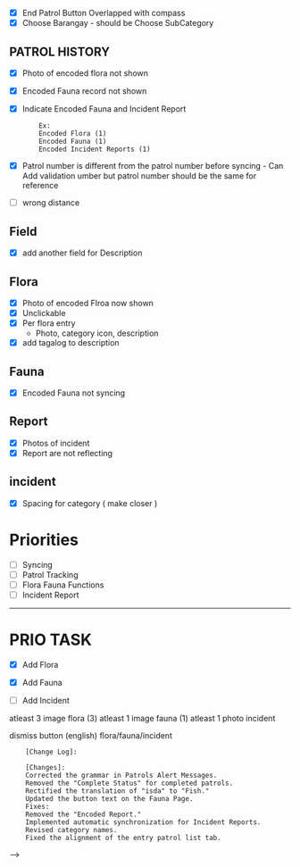 - [x] End Patrol Button Overlapped with compass
- [x] Choose Barangay - should be Choose SubCategory
## PATROL HISTORY
- [x] Photo of encoded flora not shown
- [x] Encoded Fauna record not shown
- [x] Indicate Encoded Fauna and Incident Report
    ```
        Ex:
        Encoded Flora (1)
        Encoded Fauna (1)
        Encoded Incident Reports (1)
    ```
    
- [x] Patrol number is different from the patrol number before syncing
        - Can Add validation umber but patrol number should be the same for reference
- [ ] wrong distance
## Field
- [x] add another field for Description
## Flora
- [x] Photo of encoded Flroa now shown
- [x] Unclickable
- [x] Per flora entry
    - Photo, category icon, description
- [x] add tagalog to description
## Fauna
- [x] Encoded Fauna not syncing
## Report
- [x] Photos of incident
- [x] Report are not reflecting
## incident
- [x] Spacing for category ( make closer )

# Priorities
- [ ] Syncing
- [ ] Patrol Tracking
- [ ] Flora Fauna Functions
- [ ] Incident Report

---------------------------------------------------------------

# PRIO TASK
- [x] Add Flora
- [x] Add Fauna
- [ ] Add Incident



atleast 3 image flora (3)
atleast 1 image fauna (1)
atleast 1 photo incident

dismiss button (english) flora/fauna/incident



```
	[Change Log]:

	[Changes]:
	Corrected the grammar in Patrols Alert Messages.
	Removed the "Complete Status" for completed patrols.
	Rectified the translation of "isda" to "Fish."
	Updated the button text on the Fauna Page.
	Fixes:
	Removed the "Encoded Report."
	Implemented automatic synchronization for Incident Reports.
	Revised category names.
	Fixed the alignment of the entry patrol list tab.
```






















<!-- 		
				<!-- <ion-card *ngIf="currentPatrol.syncStatus" style="border-radius: 0.45rem; border: 2px solid #e2e9d0; box-shadow: none;">
					<ion-card-header style="--background: var(--ion-color-gntertiary);">
						<ion-card-subtitle style="display: flex; justify-content: space-between; align-items: center;">
							<ion-badge color="{{currentPatrol.syncStatus == 'Ongoing' ? 'primary': 'warning'}}">
								{{currentPatrol.syncStatus}}
							</ion-badge>
							<h3 style="margin: 0; font-size: 12px; font-weight: bold;">{{formatDate(currentPatrol.timestamp,'ll')}}</h3>
						</ion-card-subtitle>
					</ion-card-header>
					<ion-card-content>
						<div class="start" style="display: flex; align-items: flex-start; flex-direction: column; justify-content: center;">
							<ion-text class="time">
								Start | End : 
								{{formatDate(currentPatrol.timestamp,'hh:mm A')}} - {{formatDate(currentPatrol.lastTimestamp,'hh:mm A')}}
							</ion-text>
							<ion-text class="location">
								Location : 
								{{currentPatrol.sitio?'Sitio '+currentPatrol.sitio+', ':null}}{{currentPatrol.barangay?' Barangay '+currentPatrol.barangay:null}}
							</ion-text>
							<ion-text class="watershed">
								Watershed : 
								{{currentPatrol.watershed || 'None'}}
							</ion-text>
							<ion-text class="flora">
								Flora Encoded : 
								{{floras.length}}
							</ion-text>
							<ion-text class="fauna">
								Fauna Encoded : 
								{{faunas.length}}
							</ion-text>
							<ion-text class="distance">
								Distance : 
								{{totalDistance.toFixed(2)}} Meters
							</ion-text>
							<ion-text class="travel">
								Travel Hours : 
								{{travelHours(currentPatrol)}}
							</ion-text>
							<ion-text class="travel">
								Coordinates : 
								{{coordinates.length}}
							</ion-text>
						</div>
					</ion-card-content>
				</ion-card> --> -->